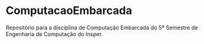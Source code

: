 # ComputacaoEmbarcada
Repositório para a disciplina de Computação Embarcada do 5º Semestre de Engenharia de Computação do Insper.
